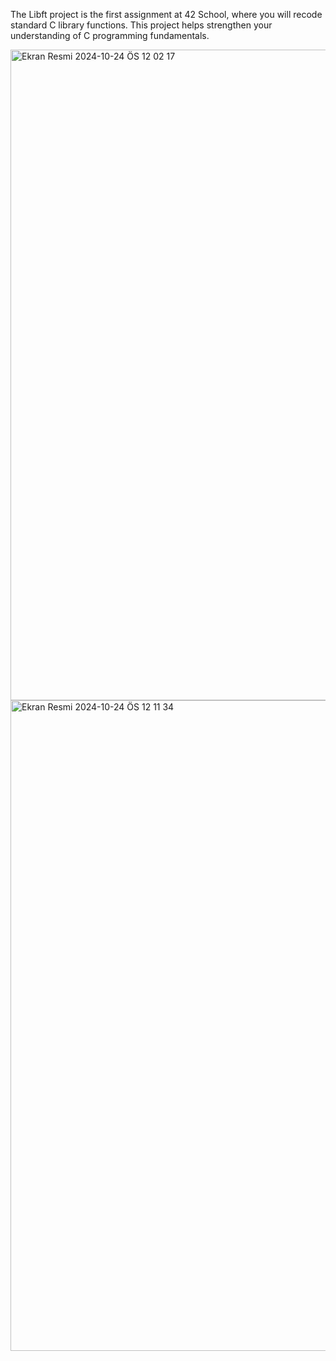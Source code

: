 The Libft project is the first assignment at 42 School, where you will recode standard C library functions. This project helps strengthen your understanding of C programming fundamentals.


<img width="1041" alt="Ekran Resmi 2024-10-24 ÖS 12 02 17" src="https://github.com/user-attachments/assets/0e1cf32f-dd47-41ef-9416-5330bce2c533">

<img width="1041" alt="Ekran Resmi 2024-10-24 ÖS 12 11 34" src="https://github.com/user-attachments/assets/64ea3f89-71d8-4c02-870e-64486036e889">
